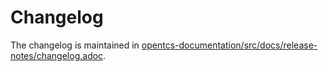 # Changelog

The changelog is maintained in [opentcs-documentation/src/docs/release-notes/changelog.adoc](./opentcs-documentation/src/docs/release-notes/changelog.adoc).
